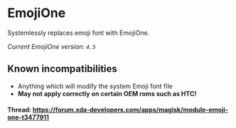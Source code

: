 # EmojiOne
Systemlessly replaces emoji font with EmojiOne.

*Current EmojiOne version: `4.5`*

## Known incompatibilities
* Anything which will modify the system Emoji font file
* **May not apply correctly on certain OEM roms such as HTC!**

#### Thread: https://forum.xda-developers.com/apps/magisk/module-emoji-one-t3477911
